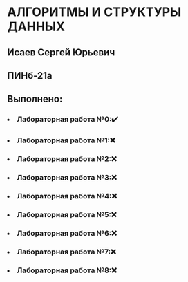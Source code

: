 # АЛГОРИТМЫ И СТРУКТУРЫ ДАННЫХ
## Исаев Сергей Юрьевич
## ПИНб-21а


## Выполнено:
### <ol>
  ### <li>Лабораторная работа №0:✔️ </li>
  ### <li>Лабораторная работа №1:❌</li>
  ### <li>Лабораторная работа №2:❌</li>
  ### <li>Лабораторная работа №3:❌</li>
  ### <li>Лабораторная работа №4:❌</li>
  ### <li>Лабораторная работа №5:❌</li>
  ### <li>Лабораторная работа №6:❌</li>
  ### <li>Лабораторная работа №7:❌</li>
  ### <li>Лабораторная работа №8:❌</li>
### </ol>